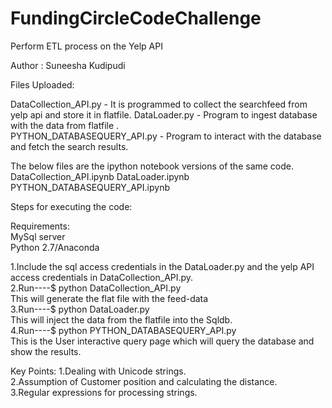 # FundingCircleCodeChallenge
Perform ETL process on the Yelp API

Author : Suneesha Kudipudi

Files Uploaded:

DataCollection_API.py  - It is programmed to collect the searchfeed from yelp api and store it in flatfile. 
DataLoader.py  - Program to ingest database with the data from flatfile .  
PYTHON_DATABASEQUERY_API.py  - Program to interact with the database and fetch the search results.  

The below files are the ipython notebook versions of the same code.
DataCollection_API.ipynb
DataLoader.ipynb
PYTHON_DATABASEQUERY_API.ipynb

Steps for executing the code:  

Requirements:  
  MySql server   
  Python 2.7/Anaconda  

1.Include the sql access credentials in the DataLoader.py and the yelp API access credentials in DataCollection_API.py.  
2.Run----$ python DataCollection_API.py    
This will generate the flat file with the feed-data  
3.Run----$ python DataLoader.py   
This will inject the data from the flatfile into the Sqldb.  
4.Run----$ python PYTHON_DATABASEQUERY_API.py   
This is the User interactive query page which will query the database and show the results.  

Key Points:
1.Dealing with Unicode strings.  
2.Assumption of Customer position and calculating the distance.  
3.Regular expressions for processing strings.  

